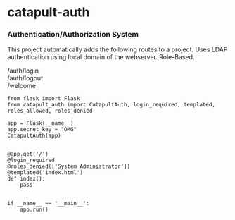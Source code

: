 # catapult-auth
<h3>Authentication/Authorization System</h3>


This project automatically adds the following routes to a project. Uses LDAP authentication using local domain of the webserver. Role-Based.

/auth/login <br>
/auth/logout <br>
/welcome <br>


```
from flask import Flask
from catapult_auth import CatapultAuth, login_required, templated, roles_allowed, roles_denied

app = Flask(__name__)
app.secret_key = "OMG"
CatapultAuth(app)


@app.get('/')
@login_required
@roles_denied(['System Administrator'])
@templated('index.html')
def index():
    pass


if __name__ == '__main__':
    app.run()
```
